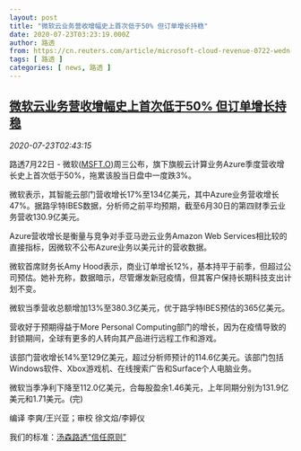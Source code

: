 ```yaml
---
layout: post
title: "微软云业务营收增幅史上首次低于50% 但订单增长持稳"
date: 2020-07-23T03:23:19.000Z
author: 路透
from: https://cn.reuters.com/article/microsoft-cloud-revenue-0722-wedn-idCNKCS24O07O
tags: [ 路透 ]
categories: [ news, 路透 ]
---
```

<!--1595474599000-->
[微软云业务营收增幅史上首次低于50% 但订单增长持稳](https://cn.reuters.com/article/microsoft-cloud-revenue-0722-wedn-idCNKCS24O07O)
------

<div>
<div><i>2020-07-23T02:43:15</i></div><div class="StandardArticleBody_body"><p>路透7月22日 - 微软(<span id="symbol_MSFT.O_0"><a href="//www.reuters.com/companies/MSFT.O">MSFT.O</a></span>)周三公布，旗下旗舰云计算业务Azure季度营收增长史上首次低于50%，拖累该股当日盘中一度跌3%。 </p><p>微软表示，其智能云部门营收增长17%至134亿美元，其中Azure业务营收增长47%。据路孚特IBES数据，分析师之前平均预期，截至6月30日的第四财季云业务营收130.9亿美元。 </p><p>Azure营收增长是衡量与竞争对手亚马逊云业务Amazon Web Services相比较的直接指标，因微软不公布Azure业务以美元计的营收数据。 </p><p>微软首席财务长Amy Hood表示，商业订单增长12%，基本持平于前季，但超过公司预估。她补充称，数据暗示，尽管爆发新冠疫情，但其客户保持长期科技支出计划不变。 </p><p>微软当季营收总额增加13%至380.3亿美元，优于路孚特IBES预估的365亿美元。 </p><p>营收好于预期得益于More Personal Computing部门的增长，因为在疫情导致的封锁期间，全球有更多的人转向其产品进行远程工作和游戏。 </p><p>该部门营收增长14%至129亿美元，超过分析师预计的114.6亿美元。该部门包括Windows软件、Xbox游戏机、在线搜索广告和Surface个人电脑业务。 </p><p>微软当季净利下降至112.0亿美元，合每股盈余1.46美元，上年同期分别为131.9亿美元和1.71美元。(完) </p><div class="Attribution_container"><div class="Attribution_attribution"><p class="Attribution_content">编译 李爽/王兴亚；审校 徐文焰/李婷仪 </p></div></div><div class="StandardArticleBody_trustBadgeContainer"><span class="StandardArticleBody_trustBadgeTitle">我们的标准：</span><span class="trustBadgeUrl"><a href="https://www.thomsonreuters.cn/content/dam/openweb/documents/pdf/china/brochures/about-us-1.pdf">汤森路透“信任原则”</a></span></div></div>
</div>

